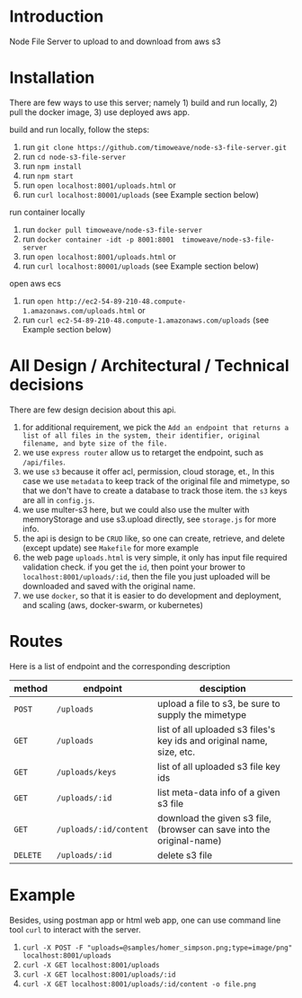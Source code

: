 Introduction
============
Node File Server to upload to and download from aws s3

Installation
============
There are few ways to use this server; namely 1) build and run
locally, 2) pull the docker image, 3) use deployed aws app.

build and run locally, follow the steps:
1. run `git clone https://github.com/timoweave/node-s3-file-server.git`
1. run `cd node-s3-file-server`
1. run `npm install`
1. run `npm start`
1. run `open localhost:8001/uploads.html` or
1. run `curl localhost:80001/uploads` (see Example section below)

run container locally
1. run `docker pull timoweave/node-s3-file-server`
1. run `docker container -idt -p 8001:8001  timoweave/node-s3-file-server`
1. run `open localhost:8001/uploads.html` or
1. run `curl localhost:80001/uploads` (see Example section below)

open aws ecs
1. run `open http://ec2-54-89-210-48.compute-1.amazonaws.com/uploads.html` or
1. run `curl ec2-54-89-210-48.compute-1.amazonaws.com/uploads` (see Example section below) 

All Design / Architectural / Technical decisions
================================================

There are few design decision about this api.

1. for additional requirement, we pick the `Add an endpoint that
   returns a list of all files in the system, their identifier,
   original filename, and byte size of the file.`
1. we use `express router` allow us to retarget the endpoint, such as `/api/files`.
1. we use `s3` because it offer acl, permission, cloud storage, et., In
   this case we use `metadata` to keep track of the original file and
   mimetype, so that we don't have to create a database to track those
   item. the `s3` keys are all in `config.js`.
1. we use multer-s3 here, but we could also use the multer with memoryStorage and use s3.upload directly,
   see `storage.js` for more info.
1. the api is design to be `CRUD` like, so one can create, retrieve, and delete (except update)
   see `Makefile` for more example
1. the web page `uploads.html` is very simple, it only has input file required validation check.
   if you get the `id`, then point your brower to `localhost:8001/uploads/:id`, then the file you just
   uploaded will be downloaded and saved with the original name.
1. we use `docker`, so that it is easier to do development and deployment, and scaling
   (aws, docker-swarm, or kubernetes)

Routes
======
Here is a list of endpoint and the corresponding description

|method    | endpoint               | desciption |
|----------|------------------------|------------|
| `POST`   | `/uploads`             | upload a file to s3, be sure to supply the mimetype |
| `GET`    | `/uploads`             | list of all uploaded s3 files's key ids and original name, size, etc. |
| `GET`    | `/uploads/keys`        | list of all uploaded s3 file key ids |
| `GET`    | `/uploads/:id`         | list meta-data info of a given s3 file |
| `GET`    | `/uploads/:id/content` | download the given s3 file, (browser can save into the original-name) |
| `DELETE` | `/uploads/:id`         | delete s3 file |

Example
=======

Besides, using postman app or html web app, one can use command line
tool `curl` to interact with the server.

1. `curl -X POST -F "uploads=@samples/homer_simpson.png;type=image/png" localhost:8001/uploads`
1. `curl -X GET localhost:8001/uploads`
1. `curl -X GET localhost:8001/uploads/:id`
1. `curl -X GET localhost:8001/uploads/:id/content -o file.png`

